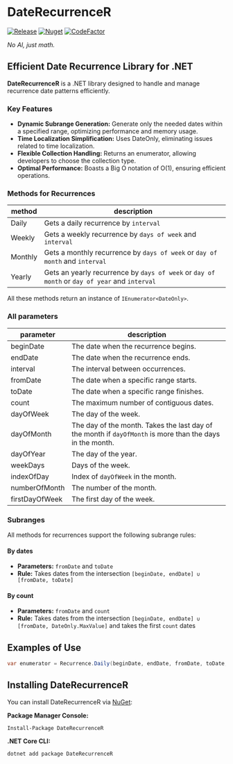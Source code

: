 # DateRecurrenceR

[![Release](https://github.com/Cadabra/DateRecurrenceR/actions/workflows/release.yml/badge.svg)](https://github.com/Cadabra/DateRecurrenceR/actions/workflows/release.yml) [![Nuget](https://img.shields.io/nuget/v/DateRecurrenceR?logo=NuGet)](https://www.nuget.org/packages/DateRecurrenceR) [![CodeFactor](https://www.codefactor.io/repository/github/cadabra/daterecurrencer/badge/main)](https://www.codefactor.io/repository/github/cadabra/daterecurrencer/overview/main)

_No AI, just math._

## Efficient Date Recurrence Library for .NET

**DateRecurrenceR** is a .NET library designed to handle and manage recurrence date patterns efficiently.

### Key Features

* **Dynamic Subrange Generation:** Generate only the needed dates within a specified range, optimizing performance and memory usage.
* **Time Localization Simplification:** Uses DateOnly, eliminating issues related to time localization.
* **Flexible Collection Handling:** Returns an enumerator, allowing developers to choose the collection type.
* **Optimal Performance:** Boasts a Big O notation of O(1), ensuring efficient operations.

### Methods for Recurrences

| method  | description                                                                                   |
|---------|-----------------------------------------------------------------------------------------------|
| Daily   | Gets a daily recurrence by `interval`                                                         |
| Weekly  | Gets a weekly recurrence by `days of week` and `interval`                                     |
| Monthly | Gets a monthly recurrence by `days of week` or `day of month` and `interval`                  |
| Yearly  | Gets an yearly recurrence by `days of week` or `day of month` or `day of year` and `interval` |

All these methods return an instance of `IEnumerator<DateOnly>`.

### All parameters

| parameter      | description                                                                                               |
|----------------|-----------------------------------------------------------------------------------------------------------|
| beginDate      | The date when the recurrence begins.                                                                      |
| endDate        | The date when the recurrence ends.                                                                        |
| interval       | The interval between occurrences.                                                                         |
| fromDate       | The date when a specific range starts.                                                                    |
| toDate         | The date when a specific range finishes.                                                                  |
| count          | The maximum number of contiguous dates.                                                                   |
| dayOfWeek      | The day of the week.                                                                                      |
| dayOfMonth     | The day of the month. Takes the last day of the month if `dayOfMonth` is more than the days in the month. |
| dayOfYear      | The day of the year.                                                                                      |
| weekDays       | Days of the week.                                                                                         |
| indexOfDay     | Index of `dayOfWeek` in the month.                                                                        |
| numberOfMonth  | The number of the month.                                                                                  |
| firstDayOfWeek | The first day of the week.                                                                                |

### Subranges

All methods for recurrences support the following subrange rules:

#### By dates

* **Parameters:** `fromDate` and `toDate`
* **Rule:** Takes dates from the intersection `[beginDate, endDate] ∪ [fromDate, toDate]`

#### By count

* **Parameters:** `fromDate` and `count`
* **Rule:** Takes dates from the intersection `[beginDate, endDate] ∪ [fromDate, DateOnly.MaxValue]` and takes the
  first `count` dates

## Examples of Use

```csharp
var enumerator = Recurrence.Daily(beginDate, endDate, fromDate, toDate, interval); // IEnumerator<DateOnly>
```

## Installing DateRecurrenceR

You can install DateRecurrenceR via [NuGet](https://www.nuget.org/packages/DateRecurrenceR):

**Package Manager Console:**

```shell
Install-Package DateRecurrenceR
```

**.NET Core CLI:**

```shell
dotnet add package DateRecurrenceR
```
